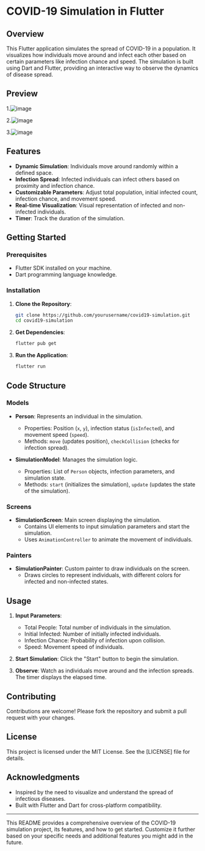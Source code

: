 # COVID-19 Simulation in Flutter

## Overview

This Flutter application simulates the spread of COVID-19 in a population. It visualizes how individuals move around and infect each other based on certain parameters like infection chance and speed. The simulation is built using Dart and Flutter, providing an interactive way to observe the dynamics of disease spread.

## Preview

1.![image](https://github.com/user-attachments/assets/99df7870-e5c7-428a-8b74-7b342d115902)

2.![image](https://github.com/user-attachments/assets/5c1111c3-3e7d-4243-baa5-2433d9e5ec86)

3.![image](https://github.com/user-attachments/assets/84198f80-2c0c-479c-8275-4c2040b1cc9b)


## Features

- **Dynamic Simulation**: Individuals move around randomly within a defined space.
- **Infection Spread**: Infected individuals can infect others based on proximity and infection chance.
- **Customizable Parameters**: Adjust total population, initial infected count, infection chance, and movement speed.
- **Real-time Visualization**: Visual representation of infected and non-infected individuals.
- **Timer**: Track the duration of the simulation.

## Getting Started

### Prerequisites

- Flutter SDK installed on your machine.
- Dart programming language knowledge.

### Installation

1. **Clone the Repository**:
   ```bash
   git clone https://github.com/yourusername/covid19-simulation.git
   cd covid19-simulation
   ```

2. **Get Dependencies**:
   ```bash
   flutter pub get
   ```

3. **Run the Application**:
   ```bash
   flutter run
   ```

## Code Structure

### Models

- **Person**: Represents an individual in the simulation.
    - Properties: Position (`x`, `y`), infection status (`isInfected`), and movement speed (`speed`).
    - Methods: `move` (updates position), `checkCollision` (checks for infection spread).

- **SimulationModel**: Manages the simulation logic.
    - Properties: List of `Person` objects, infection parameters, and simulation state.
    - Methods: `start` (initializes the simulation), `update` (updates the state of the simulation).

### Screens

- **SimulationScreen**: Main screen displaying the simulation.
    - Contains UI elements to input simulation parameters and start the simulation.
    - Uses `AnimationController` to animate the movement of individuals.

### Painters

- **SimulationPainter**: Custom painter to draw individuals on the screen.
    - Draws circles to represent individuals, with different colors for infected and non-infected states.

## Usage

1. **Input Parameters**:
    - Total People: Total number of individuals in the simulation.
    - Initial Infected: Number of initially infected individuals.
    - Infection Chance: Probability of infection upon collision.
    - Speed: Movement speed of individuals.

2. **Start Simulation**: Click the "Start" button to begin the simulation.

3. **Observe**: Watch as individuals move around and the infection spreads. The timer displays the elapsed time.

## Contributing

Contributions are welcome! Please fork the repository and submit a pull request with your changes.

## License

This project is licensed under the MIT License. See the [LICENSE] file for details.

## Acknowledgments

- Inspired by the need to visualize and understand the spread of infectious diseases.
- Built with Flutter and Dart for cross-platform compatibility.

---

This README provides a comprehensive overview of the COVID-19 simulation project, its features, and how to get started. Customize it further based on your specific needs and additional features you might add in the future.
